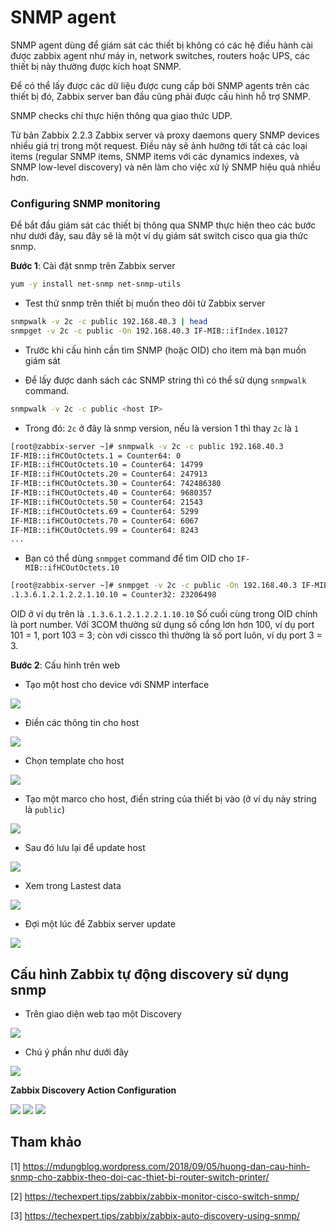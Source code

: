 # SNMP agent 

SNMP agent dùng để giám sát các thiết bị không có các hệ điều hành cài được zabbix agent như máy in, network switches, routers hoặc UPS, các thiết bị này thường được kích hoạt SNMP.

Để có thể lấy được các dữ liệu được cung cấp bởi SNMP agents trên các thiết bị đó, Zabbix server ban đầu cũng phải được cấu hình hỗ trợ SNMP. 

SNMP checks chỉ thực hiện thông qua giao thức UDP.

Từ bản Zabbix 2.2.3 Zabbix server và proxy daemons query SNMP devices nhiều giá trị trong một request. Điều này sẽ ảnh hưởng tới tất cả các loại items (regular SNMP items, SNMP items với các dynamics indexes, và SNMP low-level discovery) và nên làm cho việc xử lý SNMP hiệu quả nhiều hơn. 

### Configuring SNMP monitoring

Để bắt đầu giám sát các thiết bị thông qua SNMP thực hiện theo các bước như dưới đây, sau đây sẽ là một ví dụ giám sát switch cisco qua gia thức snmp.

**Bước 1**: Cài đặt snmp trên Zabbix server 

```sh
yum -y install net-snmp net-snmp-utils
```

* Test thử snmp trên thiết bị muốn theo dõi từ Zabbix server

```sh
snmpwalk -v 2c -c public 192.168.40.3 | head
snmpget -v 2c -c public -On 192.168.40.3 IF-MIB::ifIndex.10127
```

* Trước khi cấu hình cần tìm SNMP (hoặc OID) cho item mà bạn muốn giám sát

* Để lấy được danh sách các SNMP string thì có thể sử dụng `snmpwalk` command.

```sh
snmpwalk -v 2c -c public <host IP> 
```

* Trong đó: `2c` ở đây là snmp version, nếu là version 1 thì thay `2c` là `1`

```sh
[root@zabbix-server ~]# snmpwalk -v 2c -c public 192.168.40.3
IF-MIB::ifHCOutOctets.1 = Counter64: 0
IF-MIB::ifHCOutOctets.10 = Counter64: 14799
IF-MIB::ifHCOutOctets.20 = Counter64: 247913
IF-MIB::ifHCOutOctets.30 = Counter64: 742486380
IF-MIB::ifHCOutOctets.40 = Counter64: 9680357
IF-MIB::ifHCOutOctets.50 = Counter64: 21543
IF-MIB::ifHCOutOctets.69 = Counter64: 5299
IF-MIB::ifHCOutOctets.70 = Counter64: 6067
IF-MIB::ifHCOutOctets.99 = Counter64: 8243
...
```

* Bạn có thể dùng `snmpget` command để tìm OID cho `IF-MIB::ifHCOutOctets.10`

```sh
[root@zabbix-server ~]# snmpget -v 2c -c public -On 192.168.40.3 IF-MIB::ifInOctets.10
.1.3.6.1.2.1.2.2.1.10.10 = Counter32: 23206498
```

OID ở ví dụ trên là `.1.3.6.1.2.1.2.2.1.10.10` Số cuối cùng trong OID chính là port number. Với 3COM thường sử dụng số cổng lơn hơn 100, ví dụ port 101 = 1, port 103 = 3; còn với cissco thì thường là số port luôn, ví dụ port 3 = 3.


**Bước 2**: Cấu hình trên web

* Tạo một host cho device với SNMP interface

<img src="../img/76.png">

* Điền các thông tin cho host

<img src="../img/77.png">

* Chọn template cho host

<img src="../img/78.png">

* Tạo một marco cho host, điền string của thiết bị vào (ở ví dụ này string là `public`)

<img src="../img/79.png">

* Sau đó lưu lại để update host

<img src="../img/80.png">

* Xem trong Lastest data

<img src="../img/81.png">

* Đợi một lúc để Zabbix server update

<img src="../img/82.png">


## Cấu hình Zabbix tự động discovery sử dụng snmp

* Trên giao diện web tạo một Discovery

<img src="../img/83.png">

* Chú ý phần như dưới đây

<img src="../img/84.png">

**Zabbix Discovery Action Configuration**

<img src="../img/85.png">

<img src="../img/86.png">

<img src="../img/87.png">





## Tham khảo 

[1] https://mdungblog.wordpress.com/2018/09/05/huong-dan-cau-hinh-snmp-cho-zabbix-theo-doi-cac-thiet-bi-router-switch-printer/

[2] https://techexpert.tips/zabbix/zabbix-monitor-cisco-switch-snmp/

[3] https://techexpert.tips/zabbix/zabbix-auto-discovery-using-snmp/